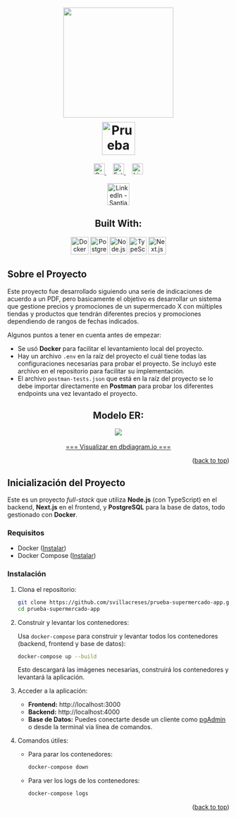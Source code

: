 <h1 align="center">
    <a href="https://www.tia.com.ec/" target="_blank">
        <img style="width:250px;margin-bottom:10px;" src="https://firebasestorage.googleapis.com/v0/b/gluzsite.appspot.com/o/External%2Ftia.svg?alt=media&token=e447b3e8-26a0-44bd-a3c1-90a78473e66d" />
    </a>
    <br>
    <img src="https://img.shields.io/badge/FULL--STACK-E53841?style=for-the-badge&label=Prueba+T%C3%A9cnica" title="Prueba Técnica FULL-STACK" height="75" />
</h1>

<div align="center">
	<a target="_blank" style="margin-right: 15px" href="https://github.com/svillacreses/prueba-supermercado-app/graphs/contributors">
        <img src="https://img.shields.io/github/contributors/svillacreses/prueba-supermercado-app.svg?style=for-the-badge&label=Contribuciones&labelColor=364039&color=769c81" title="Contribuciones" height="25" />
    </a>
	<a target="_blank" style="margin-right: 15px" href="https://github.com/svillacreses/prueba-supermercado-app/stargazers">
        <img src="https://img.shields.io/github/stars/svillacreses/prueba-supermercado-app.svg?style=for-the-badge&label=Estrellas&labelColor=364039&color=769c81" title="Estrellas" height="25" />
    </a>
	<a target="_blank" href="https://github.com/svillacreses/prueba-supermercado-app/stargazers">
        <img src="https://img.shields.io/github/license/svillacreses/prueba-supermercado-app.svg?style=for-the-badge&label=Licencia&labelColor=364039&color=769c81" title="Licencia" height="25" />
    </a>
	<br><br>
	<a target="_blank" href="https://linkedin.com/in/sivillacreses" style="margin-left:auto;">
        <img src="https://img.shields.io/badge/Linked--In-0077B5.svg?style=for-the-badge&logo=linkedin&logoColor=white&label=SVILLACRESES" title="LinkedIn - Santiago Villacreses" height="50" />
    </a>
	<br>
	<h2>Built With:</h2>
    <a target="_blank" href="https://www.docker.com/"><img src="https://img.shields.io/badge/Docker-2496ED?style=for-the-badge&logo=docker&logoColor=white" title="Docker" height="40" /></a>
	<a target="_blank" href="https://www.postgresql.org/"><img src="https://img.shields.io/badge/PostgreSQL-212121?style=for-the-badge&logo=postgresql" title="PostgreSQL" height="40" /></a>
	<a target="_blank" href="https://nodejs.org/"><img src="https://img.shields.io/badge/Node.js-0D121C?style=for-the-badge&logo=nodedotjs" title="Node.js" height="40" /></a>
	<a target="_blank" href="https://www.typescriptlang.org/"><img src="https://img.shields.io/badge/TypeScript-3077C6?style=for-the-badge&logo=typescript&logoColor=white" title="TypeScript" height="40" /></a>
	<a target="_blank" href="https://nextjs.org/"><img src="https://img.shields.io/badge/Next.js-000000?style=for-the-badge&logo=nextdotjs" title="Next.js" height="40" /></a>
</div>

<!-- ABOUT THE PROJECT -->

## Sobre el Proyecto

Este proyecto fue desarrollado siguiendo una serie de indicaciones de acuerdo a un PDF, pero basicamente el objetivo es desarrollar un sistema que gestione precios y promociones de un supermercado X con múltiples tiendas y productos que tendrán diferentes precios y promociones dependiendo de rangos de fechas indicados.

Algunos puntos a tener en cuenta antes de empezar:

- Se usó **Docker** para facilitar el levantamiento local del proyecto.
- Hay un archivo `.env` en la raíz del proyecto el cuál tiene todas las configuraciones necesarias para probar el proyecto. Se incluyó este archivo en el repositorio para facilitar su implementación.
- El archivo `postman-tests.json` que está en la raíz del proyecto se lo debe importar directamente en **Postman** para probar los diferentes endpoints una vez levantado el proyecto.

<div align="center">
	<h2>Modelo ER:</h2>
    <img src="https://firebasestorage.googleapis.com/v0/b/gluzsite.appspot.com/o/External%2FPrueba%20Supermercado%20BD.svg?alt=media&token=33aa232f-251f-4f44-82f5-923bcbe1dce5" />
    <br><br>
    <a href="https://dbdiagram.io/d/Prueba-Supermercado-BD-681bcdc65b2fc4582faa288a" target="_blank"> === Visualizar en dbdiagram.io === </a>
</div>

<p align="right">(<a href="#top">back to top</a>)</p>

<!-- GETTING STARTED -->

## Inicialización del Proyecto

Este es un proyecto _full-stack_ que utiliza **Node.js** (con TypeScript) en el backend, **Next.js** en el frontend, y **PostgreSQL** para la base de datos, todo gestionado con **Docker**.

### Requisitos

- Docker ([Instalar](https://www.docker.com/get-started))
- Docker Compose ([Instalar](https://docs.docker.com/compose/))

### Instalación

1. Clona el repositorio:

   ```sh
   git clone https://github.com/svillacreses/prueba-supermercado-app.git
   cd prueba-supermercado-app
   ```

2. Construir y levantar los contenedores:

   Usa `docker-compose` para construir y levantar todos los contenedores (backend, frontend y base de datos):

   ```sh
   docker-compose up --build
   ```

   Esto descargará las imágenes necesarias, construirá los contenedores y levantará la aplicación.

3. Acceder a la aplicación:

   - **Frontend:** http://localhost:3000
   - **Backend:** http://localhost:4000
   - **Base de Datos:** Puedes conectarte desde un cliente como [pgAdmin](https://www.pgadmin.org/download/) o desde la terminal via línea de comandos.

4. Comandos útiles:
   - Para parar los contenedores:
     ```sh
     docker-compose down
     ```
   - Para ver los logs de los contenedores:
     ```sh
     docker-compose logs
     ```

<p align="right">(<a href="#top">back to top</a>)</p>

